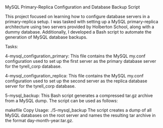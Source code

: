 MySQL Primary-Replica Configuration and Database Backup Script

This project focused on learning how to configure database servers in a primary-replica setup.
 I was tasked with setting up a MySQL primary-replica architecture using two servers provided by Holberton School, along with a dummy database. Additionally, I developed a Bash script to automate the generation of MySQL database backups.

Tasks:

4-mysql_configuration_primary: This file contains the MySQL my.conf configuration used to set up the first server as the primary database server for the tyrell_corp database.

4-mysql_configuration_replica: This file contains the MySQL my.conf configuration used to set up the second server as the replica database server for the tyrell_corp database.

5-mysql_backup: This Bash script generates a compressed tar.gz archive from a MySQL dump. The script can be used as follows:

makefile
Copy
Usage: ./5-mysql_backup <MySQL root password>
The script creates a dump of all MySQL databases on the root server and names the resulting tar archive in the format day-month-year.tar.gz.
